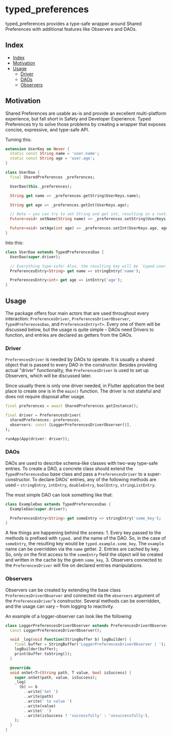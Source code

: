 # typed_preferences 

typed_preferences provides a type-safe wrapper around Shared Preferences with additional features like Observers and DAOs.

## Index

- [Index](#index)
- [Motivation](#motivation)
- [Usage](#usage)
    - [Driver](#driver)
    - [DAOs](#daos)
    - [Observers](#observers)

## Motivation

Shared Preferences are usable as-is and provide an excellent multi-platform experience, but fall short in Safety and Developer Experience. Typed Preferences try to solve those problems by creating a wrapper that exposes concise, expressive, and type-safe API.

Turning this:

```dart
extension UserKey on Never {
  static const String name = 'user.name';
  static const String age = 'user.age';
}
```

```dart
class UserDao {
  final SharedPreferences _preferences;

  UserDao(this._preferences);

  String get name => _preferences.getString(UserKeys.name);

  String get age => _preferences.getInt(UserKeys.age);

  // Note – you can try to set String and get int, resulting in a runtime type error
  Future<void> setName(String name) => _preferences.setString(UserKeys.name, name);

  Future<void> setAge(int age) => _preferences.setInt(UserKeys.age, age);
}
```

Into this:

```dart
class UserDao extends TypedPreferencesDao {
  UserDao(super.driver);

  // Everything type-safe! Also, the resulting key will be `typed.user.name`
  PreferencesEntry<String> get name => stringEntry('name');

  PreferencesEntry<int> get age => intEntry('age');
}
```

## Usage

The package offers four main actors that are used throughout every interaction: `PreferencesDriver`, `PreferencesDriverObserver`, `TypedPreferencesDao`, and `PreferencesEntry<T>`. Every one of them will be discussed below, but the usage is quite simple – DAOs need Drivers to function, and entries are declared as getters from the DAOs.

### Driver

`PreferencesDriver` is needed by DAOs to operate. It is usually a shared object that is passed to every DAO in the constructor. Besides providing actual "driver" functionality, the `PreferencesDriver` is used to set up Observers, which will be discussed later. 

Since usually there is only one driver needed, in Flutter application the best place to create one is in the `main()` function. The driver is not stateful and does not require disposal after usage.

```dart
final preferences = await SharedPreferences.getInstance();

final driver = PreferencesDriver(
  sharedPreferences: preferences,
  observers: const [LoggerPreferencesDriverObserver()],
);

runApp(App(driver: driver));
```

### DAOs

DAOs are used to describe schema-like classes with two-way type-safe entries. To create a DAO, a concrete class should extend the `TypedPreferencesDao` base class and pass a `PreferencesDriver` to a super-constructor. To declare DAOs' entries, any of the following methods are used – `stringEntry`, `intEntry`, `doubleEntry`, `boolEntry`, `stringListEntry`.

The most simple DAO can look something like that: 

```dart
class ExampleDao extends TypedPreferencesDao {
  ExampleDao(super.driver);

  PreferencesEntry<String> get someEntry => stringEntry('some_key');
}
```

A few things are happening behind the scenes:
    1. Every key passed to the methods is prefixed with `typed.` and the name of the DAO. So, in the case of `someEntry`, the resulting key would be `typed.example.some_key`. The `example` name can be overridden via the `name` getter.
    2. Entries are cached by key. So, only on the first access to the `someEntry` field the object will be created and written in the cache by the given `some_key`,
    3. Observers connected to the `PreferencesDriver` will fire on declared entries manipulations.

### Observers

Observers can be created by extending the base class `PreferencesDriverObserver` and connected via the `observers` argument of the `PreferencesDriver`'s constructor. Several methods can be overridden, and the usage can vary – from logging to reactivity.

An example of a logger-observer can look like the following: 

```dart
class LoggerPreferencesDriverObserver extends PreferencesDriverObserver {
  const LoggerPreferencesDriverObserver();

  void _log(void Function(StringBuffer b) logBuilder) {
    final buffer = StringBuffer('LoggerPreferencesDriverObserver | ');
    logBuilder(buffer);
    print(buffer.toString());
  }

  @override
  void onSet<T>(String path, T value, bool isSuccess) {
    super.onSet(path, value, isSuccess);
    _log(
      (b) => b
        ..write('Set ')
        ..write(path)
        ..write(' to value ')
        ..write(value)
        ..write(' ')
        ..write(isSuccess ? 'successfully' : 'unsuccessfully'),
    );
  }
}
```